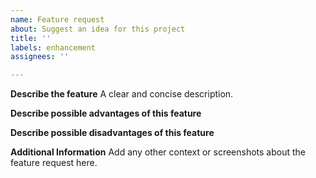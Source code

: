 ```yaml
---
name: Feature request
about: Suggest an idea for this project
title: ''
labels: enhancement
assignees: ''

---
```


**Describe the feature**
A clear and concise description.

**Describe possible advantages of this feature**

**Describe possible disadvantages of this feature**

**Additional Information**
Add any other context or screenshots about the feature request here.
